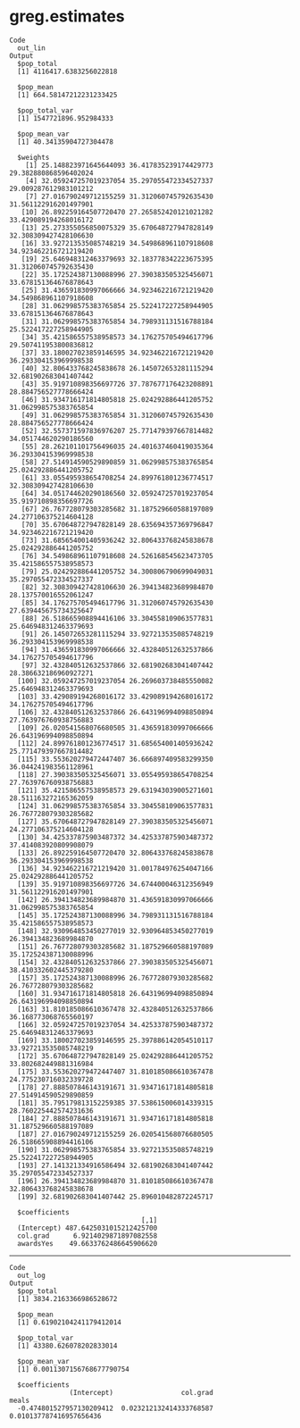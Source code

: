 # greg.estimates

    Code
      out_lin
    Output
      $pop_total
      [1] 4116417.6383256022818
      
      $pop_mean
      [1] 664.58147212231233425
      
      $pop_total_var
      [1] 1547721896.952984333
      
      $pop_mean_var
      [1] 40.34135904727304478
      
      $weights
        [1] 25.148823971645644093 36.417835239174429773 29.382880868596402024
        [4] 32.059247257019237054 35.297055472334527337 29.009287612983101212
        [7] 27.016790249712155259 31.312060745792635430 31.561122916201497901
       [10] 26.892259164507720470 27.265852420121021282 33.429089194268016172
       [13] 25.273355056850075329 35.670648727947828149 32.308309427428106630
       [16] 33.927213535085748219 34.549868961107918608 34.923462216721219420
       [19] 25.646948312463379693 32.183778342223675395 31.312060745792635430
       [22] 35.172524387130088996 27.390383505325456071 33.678151364676878643
       [25] 31.436591830997066666 34.923462216721219420 34.549868961107918608
       [28] 31.062998575383765854 25.522417227258944905 33.678151364676878643
       [31] 31.062998575383765854 34.798931131516788184 25.522417227258944905
       [34] 35.421586557538958573 34.176275705494617796 29.507411953800836812
       [37] 33.180027023859146595 34.923462216721219420 36.293304153969998538
       [40] 32.806433768245838678 26.145072653281115294 32.681902683041407442
       [43] 35.919710898356697726 37.787677176423208891 28.884756527778666424
       [46] 31.934716171814805818 25.024292886441205752 31.062998575383765854
       [49] 31.062998575383765854 31.312060745792635430 28.884756527778666424
       [52] 32.557371597836976207 25.771479397667814482 34.051744620290186560
       [55] 28.262101101756496035 24.401637460419035364 36.293304153969998538
       [58] 27.514914590529890859 31.062998575383765854 25.024292886441205752
       [61] 33.055495938654708254 24.899761801236774517 32.308309427428106630
       [64] 34.051744620290186560 32.059247257019237054 35.919710898356697726
       [67] 26.767728079303285682 31.187529660588197089 24.277106375214604128
       [70] 35.670648727947828149 28.635694357369796847 34.923462216721219420
       [73] 31.685654001405936242 32.806433768245838678 25.024292886441205752
       [76] 34.549868961107918608 24.526168545623473705 35.421586557538958573
       [79] 25.024292886441205752 34.300806790699049031 35.297055472334527337
       [82] 32.308309427428106630 26.394134823689984870 28.137570016552061247
       [85] 34.176275705494617796 31.312060745792635430 27.639445675734325647
       [88] 26.518665908894416106 33.304558109063577831 25.646948312463379693
       [91] 26.145072653281115294 33.927213535085748219 36.293304153969998538
       [94] 31.436591830997066666 32.432840512632537866 34.176275705494617796
       [97] 32.432840512632537866 32.681902683041407442 28.386632186960927271
      [100] 32.059247257019237054 26.269603738485550082 25.646948312463379693
      [103] 33.429089194268016172 33.429089194268016172 34.176275705494617796
      [106] 32.432840512632537866 26.643196994098850894 27.763976760938756883
      [109] 26.020541568076680505 31.436591830997066666 26.643196994098850894
      [112] 24.899761801236774517 31.685654001405936242 25.771479397667814482
      [115] 33.553620279472447407 36.666897409583299350 36.044241983561128961
      [118] 27.390383505325456071 33.055495938654708254 27.763976760938756883
      [121] 35.421586557538958573 29.631943039005271601 28.511163272165362059
      [124] 31.062998575383765854 33.304558109063577831 26.767728079303285682
      [127] 35.670648727947828149 27.390383505325456071 24.277106375214604128
      [130] 34.425337875903487372 34.425337875903487372 37.414083920809908079
      [133] 26.892259164507720470 32.806433768245838678 36.293304153969998538
      [136] 34.923462216721219420 31.001784976254047166 25.024292886441205752
      [139] 35.919710898356697726 34.674400046312356949 31.561122916201497901
      [142] 26.394134823689984870 31.436591830997066666 31.062998575383765854
      [145] 35.172524387130088996 34.798931131516788184 35.421586557538958573
      [148] 32.930964853450277019 32.930964853450277019 26.394134823689984870
      [151] 26.767728079303285682 31.187529660588197089 35.172524387130088996
      [154] 32.432840512632537866 27.390383505325456071 38.410332602445379280
      [157] 35.172524387130088996 26.767728079303285682 26.767728079303285682
      [160] 31.934716171814805818 26.643196994098850894 26.643196994098850894
      [163] 31.810185086610367478 32.432840512632537866 36.168773068765560197
      [166] 32.059247257019237054 34.425337875903487372 25.646948312463379693
      [169] 33.180027023859146595 25.397886142054510117 33.927213535085748219
      [172] 35.670648727947828149 25.024292886441205752 33.802682449881316984
      [175] 33.553620279472447407 31.810185086610367478 24.775230716032339728
      [178] 27.888507846143191671 31.934716171814805818 27.514914590529890859
      [181] 35.795179813152259385 37.538615006014339315 28.760225442574231636
      [184] 27.888507846143191671 31.934716171814805818 31.187529660588197089
      [187] 27.016790249712155259 26.020541568076680505 26.518665908894416106
      [190] 31.062998575383765854 33.927213535085748219 25.522417227258944905
      [193] 27.141321334916586494 32.681902683041407442 35.297055472334527337
      [196] 26.394134823689984870 31.810185086610367478 32.806433768245838678
      [199] 32.681902683041407442 25.896010482872245717
      
      $coefficients
                                     [,1]
      (Intercept) 487.6425031015212425700
      col.grad      6.9214029871897082558
      awardsYes    49.6633762486645906620
      

---

    Code
      out_log
    Output
      $pop_total
      [1] 3834.2163366986528672
      
      $pop_mean
      [1] 0.61902104241179412014
      
      $pop_total_var
      [1] 43380.626078202833014
      
      $pop_mean_var
      [1] 0.0011307156768677790754
      
      $coefficients
                   (Intercept)                 col.grad                    meals 
      -0.474801527957130209412  0.023212132414333768587  0.010137787416957656436 
      

